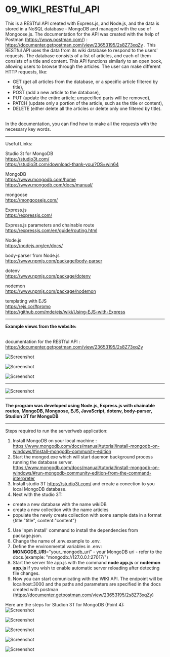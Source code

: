 # 09_WIKI_RESTful_API

This is a RESTful API created with Express.js, and Node.js, and the data is stored in a NoSQL database - MongoDB and managed with the use of Mongoose.js. The documentation for the API was created with the help of Postman (https://www.postman.com/) : https://documenter.getpostman.com/view/23653195/2s8Z73xqZy . This RESTful API uses the data from its wiki database to respond to the users' requests. The database consists of a list of articles, and each of them consists of a title and content. This API functions similarly to an open book, allowing users to browse through the articles. The user can make different HTTP requests, like:</br>
- GET (get all articles from the database, or a specific article filtered by title),</br>
- POST (add a new article to the database),</br>
- PUT (update the entire article; unspecified parts will be removed),</br>
- PATCH (update only a portion of the article, such as the title or content),</br>
- DELETE (either delete all the articles or delete only one filtered by title).</br>
 

In the documentation, you can find how to make all the requests with the necessary key words.

---

Useful Links:

Studio 3t for MongoDB</br>
https://studio3t.com/</br>
https://studio3t.com/download-thank-you/?OS=win64</br>

MongoDB</br>
https://www.mongodb.com/home</br>
https://www.mongodb.com/docs/manual/</br>

mongoose</br>
https://mongoosejs.com/</br>

Express.js</br>
https://expressjs.com/</br>

Express.js parameters and chainable route</br>
https://expressjs.com/en/guide/routing.html</br>

Node.js</br>
https://nodejs.org/en/docs/</br>

body-parser from Node.js</br>
https://www.npmjs.com/package/body-parser</br>

dotenv</br>
https://www.npmjs.com/package/dotenv</br>

nodemon</br>
https://www.npmjs.com/package/nodemon</br>

templating with EJS</br>
https://ejs.co/#promo</br>
https://github.com/mde/ejs/wiki/Using-EJS-with-Express</br>


---

**Example views from the website:**</br>
</br>

documentation for the RESTful API :</br>
https://documenter.getpostman.com/view/23653195/2s8Z73xqZy</br>



![Screenshot](docs/img/07_img.png)</br>


![Screenshot](docs/img/08_img.png)</br>


![Screenshot](docs/img/09_img.png)</br>


---


![Screenshot](docs/img/06_img.png)</br>



---

**The program was developed using Node.js, Express.js with chainable routes, MongoDB, Mongoose, EJS, JavaScript, dotenv, body-parser, Studion 3T for MongoDB**

---

Steps required to run the server/web application:</br>
1. Install MongoDB on your local machine : https://www.mongodb.com/docs/manual/tutorial/install-mongodb-on-windows/#install-mongodb-community-edition </br>
2. Start the mongod.exe which will start daemon background process running the database server.</br>
https://www.mongodb.com/docs/manual/tutorial/install-mongodb-on-windows/#run-mongodb-community-edition-from-the-command-interpreter </br>
3. Install studio 3T https://studio3t.com/ and create a conection to you local MongoDB database.</br>
4. Next with the studio 3T:</br>
- create a new database with the name wikiDB</br>
- create a new collection with the name articles</br>
- populate the newly create collection with some sample data in a format {title:"title", content:"content"}</br>
5. Use 'npm install' command to install the dependencies from package.json.</br>
6. Change the name of .env.example to .env.</br>
7. Define the environmental variables in .env:</br>
**MONGODB_URI**="your_mongodb_uri" - your MongoDB uri - refer to the docs.(example: "mongodb://127.0.0.1:27017/") </br>
6. Start the server file app.js with the command **node app.js** or **nodemon app.js** if you wish to enable automatic server reloading after detecting file changes.</br>
7. Now you can start comunicating with the WIKI API. The endpoint will be localhost:3000 and the paths and parameters
are specified in the docs created with postman (https://documenter.getpostman.com/view/23653195/2s8Z73xqZy)</br>


Here are the steps for Studion 3T for MongoDB (Point 4):</br>
![Screenshot](docs/img/01_img.png)</br>


![Screenshot](docs/img/02_img.png)</br>


![Screenshot](docs/img/03_img.png)</br>


![Screenshot](docs/img/04_img.png)</br>


![Screenshot](docs/img/05_img.png)</br>
